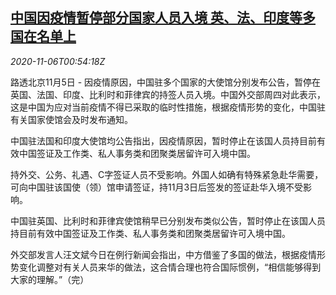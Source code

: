 <!--1604625794000-->
[中国因疫情暂停部分国家人员入境 英、法、印度等多国在名单上](https://cn.reuters.com/article/china-travel-restrictions-1105-thur-idCNKBS27M04D)
------

<div><i>2020-11-06T00:54:18Z</i></div><p>路透北京11月5日 - 因疫情原因，中国驻多个国家的大使馆分别发布公告，暂停在英国、法国、印度、比利时和菲律宾的持签人员入境。中国外交部周四对此表示，这是中国为应对当前疫情不得已采取的临时性措施，根据疫情形势的变化，中国驻有关国家使馆会及时发布通知。</p><p>中国驻法国和印度大使馆均公告指出，因疫情原因，暂时停止在该国人员持目前有效中国签证及工作类、私人事务类和团聚类居留许可入境中国。</p><p>持外交、公务、礼遇、C字签证人员不受影响。外国人如确有特殊紧急赴华需要，可向中国驻该国使（领）馆申请签证，持11月3日后签发的签证赴华入境不受影响。</p><p>中国驻英国、比利时和菲律宾使馆稍早已分别发布类似公告，暂时停止在该国人员持目前有效中国签证及工作类、私人事务类和团聚类居留许可入境中国。</p><p>外交部发言人汪文斌今日在例行新闻会指出，中方借鉴了多国的做法，根据疫情形势变化调整对有关人员来华的做法，这合情合理也符合国际惯例，“相信能够得到大家的理解。”（完）</p>
